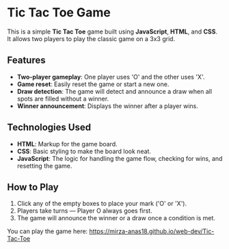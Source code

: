 # Tic Tac Toe Game

This is a simple **Tic Tac Toe** game built using **JavaScript**, **HTML**, and **CSS**. It allows two players to play the classic game on a 3x3 grid.

## Features

- **Two-player gameplay**: One player uses 'O' and the other uses 'X'.
- **Game reset**: Easily reset the game or start a new one.
- **Draw detection**: The game will detect and announce a draw when all spots are filled without a winner.
- **Winner announcement**: Displays the winner after a player wins.

## Technologies Used

- **HTML**: Markup for the game board.
- **CSS**: Basic styling to make the board look neat.
- **JavaScript**: The logic for handling the game flow, checking for wins, and resetting the game.

## How to Play

1. Click any of the empty boxes to place your mark ('O' or 'X').
2. Players take turns — Player O always goes first.
3. The game will announce the winner or a draw once a condition is met.

You can play the game here:  https://mirza-anas18.github.io/web-dev/Tic-Tac-Toe
